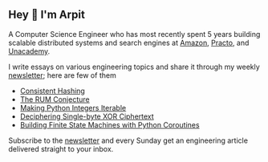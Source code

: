 ## Hey 👋 I'm Arpit

A Computer Science Engineer who has most recently spent 5 years building scalable distributed systems and search engines at [Amazon](https://amazon.com), [Practo](https://practo.com), and [Unacademy](https://unacademy.com).

I write essays on various engineering topics and share it through my weekly [newsletter](https://arpitbhayani.me/newsletter); here are few of them

 - [Consistent Hashing](https://arpitbhayani.me/blogs/consistent-hashing)
 - [The RUM Conjecture](https://arpitbhayani.me/blogs/rum)
 - [Making Python Integers Iterable](https://arpitbhayani.me/blogs/python-iterable-integers)
 - [Deciphering Single-byte XOR Ciphertext](https://arpitbhayani.me/blogs/decipher-single-xor)
 - [Building Finite State Machines with Python Coroutines](https://arpitbhayani.me/blogs/fsm)

Subscribe to the [newsletter](https://arpitbhayani.me/newsletter) and every Sunday get an engineering article delivered straight to your inbox.
